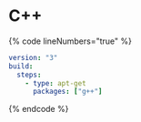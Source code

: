 # C++

{% code lineNumbers="true" %}
```yaml
version: "3"
build:
  steps:
    - type: apt-get
      packages: ["g++"]
```
{% endcode %}
